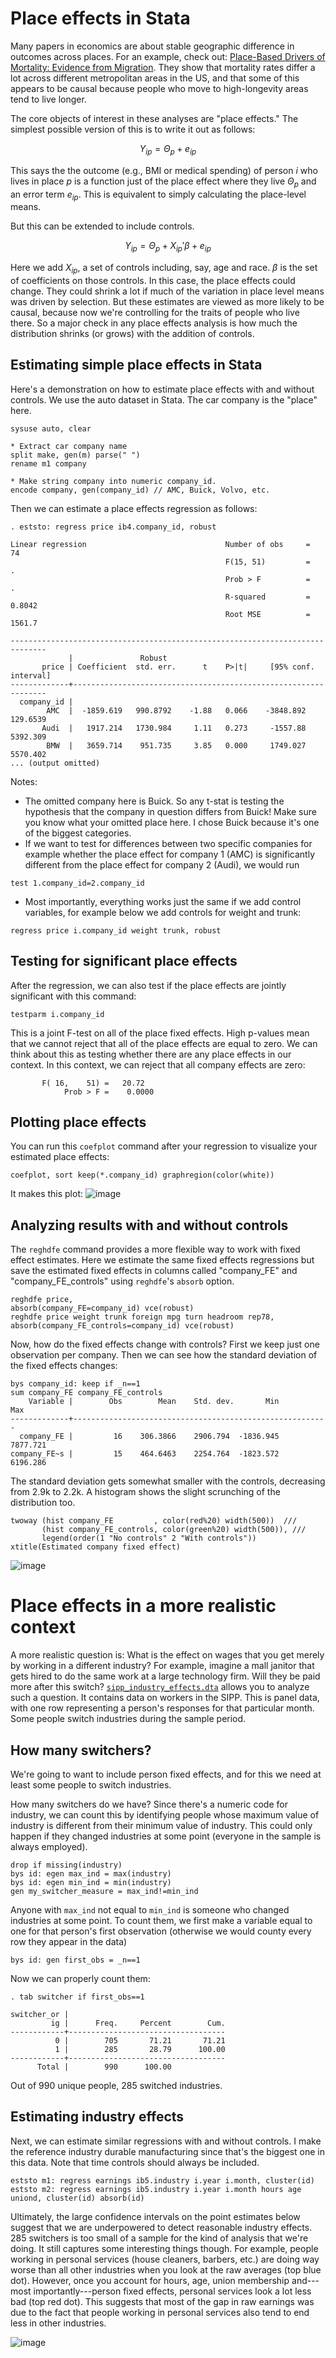 # Place effects in Stata

Many papers in economics are about stable geographic difference in outcomes across places. For an example, check out: [Place-Based Drivers of Mortality: Evidence from Migration](https://www.aeaweb.org/articles?id=10.1257/aer.20190825). They show that mortality rates differ a lot across different metropolitan areas in the US, and that some of this appears to be causal because people who move to high-longevity areas tend to live longer.

The core objects of interest in these analyses are "place effects." The simplest possible version of this is to write it out as follows:

$$
Y_{ip} = \Theta_p + e_{ip}
$$

This says the the outcome (e.g., BMI or medical spending) of person $i$ who lives in place $p$ is a function just of the place effect where they live $\Theta_p$ and an error term $e_{ip}$. This is equivalent to simply calculating the place-level means.

But this can be extended to include controls. 

$$
Y_{ip} = \Theta_p  + X_{ip}' \beta + e_{ip}
$$

Here we add $X_{ip}$, a set of controls including, say, age and race. $\beta$ is the set of coefficients on those controls. In this case, the place effects could change. They could shrink a lot if much of the variation in place level means was driven by selection. But these estimates are viewed as more likely to be causal, because now we're controlling for the traits of people who live there. So a major check in any place effects analysis is how much the distribution shrinks (or grows) with the addition of controls.

## Estimating simple place effects in Stata 

Here's a demonstration on how to estimate place effects with and without controls. We use the auto dataset in Stata. The car company is the "place" here.

```
sysuse auto, clear 
 
* Extract car company name 
split make, gen(m) parse(" ") 
rename m1 company 
 
* Make string company into numeric company_id. 
encode company, gen(company_id) // AMC, Buick, Volvo, etc.
```

Then we can estimate a place effects regression as follows:
```
. eststo: regress price ib4.company_id, robust

Linear regression                               Number of obs     =         74
                                                F(15, 51)         =          .
                                                Prob > F          =          .
                                                R-squared         =     0.8042
                                                Root MSE          =     1561.7

------------------------------------------------------------------------------
             |               Robust
       price | Coefficient  std. err.      t    P>|t|     [95% conf. interval]
-------------+----------------------------------------------------------------
  company_id |
        AMC  |  -1859.619   990.8792    -1.88   0.066    -3848.892    129.6539
       Audi  |   1917.214   1730.984     1.11   0.273     -1557.88    5392.309
        BMW  |   3659.714    951.735     3.85   0.000     1749.027    5570.402
... (output omitted)
```
Notes:
- The omitted company here is Buick. So any t-stat is testing the hypothesis that the company in question differs from Buick! Make sure you know what your omitted place here. I chose Buick because it's one of the biggest categories.
- If we want to test for differences between two specific companies for example whether the place effect for company 1 (AMC) is significantly different from the place effect for company 2 (Audi), we would run 
``` 
test 1.company_id=2.company_id
```
- Most importantly, everything works just the same if we add control variables, for example below we add controls for weight and trunk:
```
regress price i.company_id weight trunk, robust 
```

## Testing for significant place effects

After the regression, we can also test if the place effects are jointly significant with this command:
```
testparm i.company_id
```
This is a joint F-test on all of the place fixed effects. High p-values mean that we cannot reject that all of the place effects are equal to zero. We can think about this as testing whether there are any place effects in our context. In this context, we can reject that all company effects are zero:

```
       F( 16,    51) =   20.72
            Prob > F =    0.0000
```

## Plotting place effects
You can run this `coefplot` command after your regression to visualize your estimated place effects:
```
coefplot, sort keep(*.company_id) graphregion(color(white))
```
It makes this plot:
![image](https://github.com/pithymaxim/teaching/assets/6835110/2fcccfa2-ce91-4119-9cc6-97557f6b41eb)

## Analyzing results with and without controls 

The `reghdfe` command provides a more flexible way to work with fixed effect estimates. Here we estimate the same fixed effects regressions but save the estimated fixed effects in columns called "company_FE" and "company_FE_controls" using `reghdfe`'s `absorb` option.
```
reghdfe price,                                              absorb(company_FE=company_id) vce(robust)
reghdfe price weight trunk foreign mpg turn headroom rep78, absorb(company_FE_controls=company_id) vce(robust)
```
Now, how do the fixed effects change with controls? First we keep just one observation per company. Then we can see how the standard deviation of the fixed effects changes:
```
bys company_id: keep if _n==1
sum company_FE company_FE_controls
    Variable |        Obs        Mean    Std. dev.       Min        Max
-------------+---------------------------------------------------------
  company_FE |         16    306.3866    2906.794  -1836.945   7877.721
company_FE~s |         15    464.6463    2254.764  -1823.572   6196.286
```
The standard deviation gets somewhat smaller with the controls, decreasing from 2.9k to 2.2k. A histogram shows the slight scrunching of the distribution too.
```
twoway (hist company_FE         , color(red%20) width(500))  ///   
       (hist company_FE_controls, color(green%20) width(500)), ///
	   legend(order(1 "No controls" 2 "With controls")) xtitle(Estimated company fixed effect)
```
![image](https://github.com/pithymaxim/teaching/assets/6835110/64e2b80b-ae2f-40e7-a8de-b08d5c48e057)

# Place effects in a more realistic context

A more realistic question is: What is the effect on wages that you get merely by working in a different industry? For example, imagine a mall janitor that gets hired to do the same work at a large technology firm. Will they be paid more after this switch? [`sipp_industry_effects.dta`](https://github.com/pithymaxim/teaching/blob/main/data/sipp_industry_effects.dta) allows you to analyze such a question. It contains data on workers in the SIPP. This is panel data, with one row representing a person's responses for that particular month. Some people switch industries during the sample period.

## How many switchers?

We're going to want to include person fixed effects, and for this we need at least some people to switch industries. 

How many switchers do we have? Since there's a numeric code for industry, we can count this by identifying people whose maximum value of industry is different from their minimum value of industry. This could only happen if they changed industries at some point (everyone in the sample is always employed).
```
drop if missing(industry)
bys id: egen max_ind = max(industry)
bys id: egen min_ind = min(industry)
gen my_switcher_measure = max_ind!=min_ind
```
Anyone with `max_ind` not equal to `min_ind` is someone who changed industries at some point. To count them, we first make a variable equal to one for that person's first observation (otherwise we would county every row they appear in the data)
```
bys id: gen first_obs = _n==1
```
Now we can properly count them:
```
. tab switcher if first_obs==1

switcher_or |
         ig |      Freq.     Percent        Cum.
------------+-----------------------------------
          0 |        705       71.21       71.21
          1 |        285       28.79      100.00
------------+-----------------------------------
      Total |        990      100.00
```
Out of 990 unique people, 285 switched industries.

## Estimating industry effects

Next, we can estimate similar regressions with and without controls. I make the reference industry durable manufacturing since that's the biggest one in this data. Note that time controls should always be included.
```
eststo m1: regress earnings ib5.industry i.year i.month, cluster(id)
eststo m2: regress earnings ib5.industry i.year i.month hours age uniond, cluster(id) absorb(id)
```
Ultimately, the large confidence intervals on the point estimates below suggest that we are underpowered to detect reasonable industry effects. 285 switchers is too small of a sample for the kind of analysis that we're doing. It still captures some interesting things though. For example, people working in personal services (house cleaners, barbers, etc.) are doing way worse than all other industries when you look at the raw averages (top blue dot). However, once you account for hours, age, union membership and---most importantly---person fixed effects, personal services look a lot less bad (top red dot). This suggests that most of the gap in raw earnings was due to the fact that people working in personal services also tend to end less in other industries.

![image](https://github.com/user-attachments/assets/5a51d9ea-6ef3-47ef-a370-2cff85479013)

